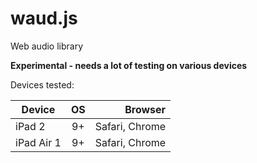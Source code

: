 # waud.js
Web audio library

**Experimental - needs a lot of testing on various devices**

Devices tested:

| Device        | OS            | Browser        |
| ------------- |:-------------:| --------------:|
| iPad 2        | 9+            | Safari, Chrome |
| iPad Air 1    | 9+            | Safari, Chrome |

